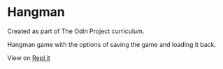 # Hangman

Created as part of The Odin Project curriculum.

Hangman game with the options of saving the game and loading it back.

View on [Repl.it](https://replit.com/@emreyuks/hangman#main.rb)

